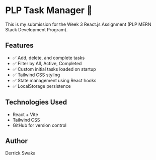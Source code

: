 # PLP Task Manager 📝

This is my submission for the Week 3 React.js Assignment (PLP MERN Stack Development Program).

## Features
- ✅ Add, delete, and complete tasks
- ✅ Filter by All, Active, Completed
- ✅ Custom initial tasks loaded on startup
- ✅ Tailwind CSS styling
- ✅ State management using React hooks
- ✅ LocalStorage persistence

## Technologies Used
- React + Vite
- Tailwind CSS
- GitHub for version control

## Author
Derrick Swaka
